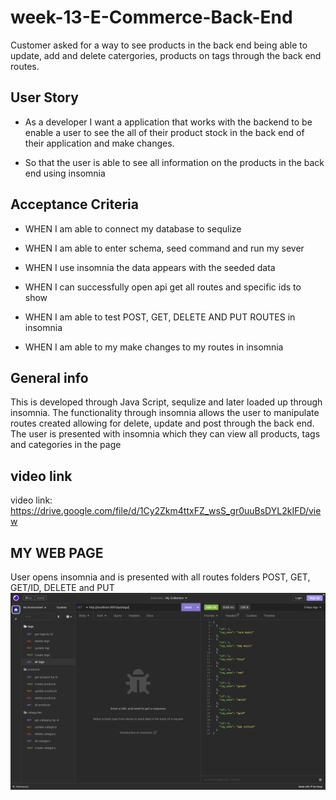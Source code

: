 # week-13-E-Commerce-Back-End

Customer asked for a way to see products in the back end being able to update, add and delete catergories, products on tags through the back end routes.
## User Story

- As a developer I want a application that works with the backend to be enable a user to see the all of their product stock in the back end of their application and make changes.

- So that the user is able to see all information on the products in the back end using insomnia 


## Acceptance Criteria

- WHEN I am able to connect my database to sequlize

- WHEN I am able to enter schema, seed command and run my sever

- WHEN I use insomnia the data appears with the seeded data 

- WHEN I  can successfully open api get all routes and specific ids to show

- WHEN I am able to test POST, GET, DELETE AND PUT ROUTES in insomnia

- WHEN I am able to my make changes to my routes in insomnia


 
 

 

## General info
This is developed through Java Script, sequlize and later loaded up through insomnia. The functionality through insomnia allows the user to manipulate routes created allowing for delete, update and post through the back end. The user is presented with insomnia which they can view all products, tags and categories in the page

## video link
video link: https://drive.google.com/file/d/1Cy2Zkm4ttxFZ_wsS_gr0uuBsDYL2kIFD/view



## MY WEB PAGE
User opens insomnia and is presented with all routes folders POST, GET, GET/ID, DELETE and PUT
![](./images/Routes.png)